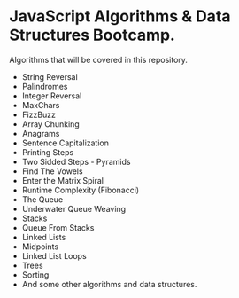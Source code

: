 # JavaScript Algorithms & Data Structures Bootcamp.

Algorithms that will be covered in this repository.

-   String Reversal
-   Palindromes
-   Integer Reversal
-   MaxChars
-   FizzBuzz
-   Array Chunking
-   Anagrams
-   Sentence Capitalization
-   Printing Steps
-   Two Sidded Steps - Pyramids
-   Find The Vowels
-   Enter the Matrix Spiral
-   Runtime Complexity (Fibonacci)
-   The Queue
-   Underwater Queue Weaving
-   Stacks
-   Queue From Stacks
-   Linked Lists
-   Midpoints
-   Linked List Loops
-   Trees
-   Sorting
-   And some other algorithms and data structures.
